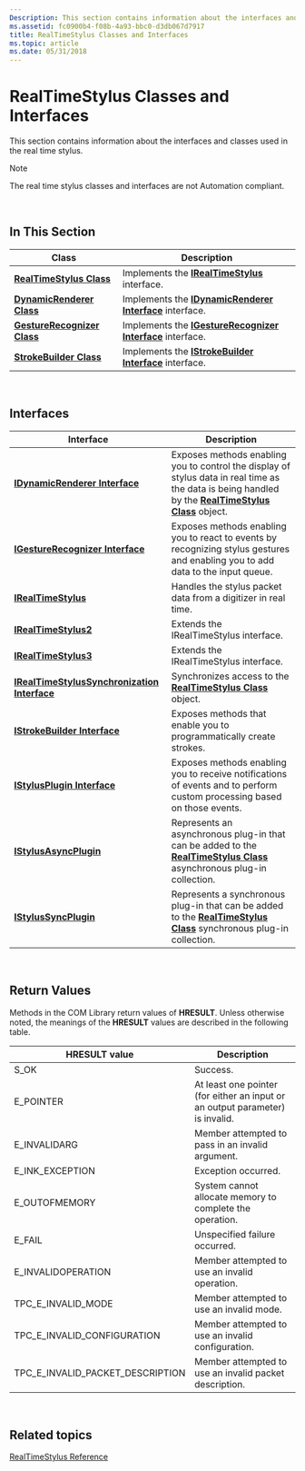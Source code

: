 ```yaml
---
Description: This section contains information about the interfaces and classes used in the real time stylus.
ms.assetid: fc0900b4-f08b-4a93-bbc0-d3db067d7917
title: RealTimeStylus Classes and Interfaces
ms.topic: article
ms.date: 05/31/2018
---
```


# RealTimeStylus Classes and Interfaces

This section contains information about the interfaces and classes used in the real time stylus.

> [!Note]  
> The real time stylus classes and interfaces are not Automation compliant.

 

## In This Section



| Class                                                      | Description                                                                                     |
|------------------------------------------------------------|-------------------------------------------------------------------------------------------------|
| [**RealTimeStylus Class**](realtimestylus-class.md)       | Implements the [**IRealTimeStylus**](/windows/desktop/api/RTSCom/nn-rtscom-irealtimestylus) interface.<br/>                 |
| [**DynamicRenderer Class**](https://msdn.microsoft.com/library/ms701168(v=VS.85).aspx)     | Implements the [**IDynamicRenderer Interface**](/windows/desktop/api/RTSCom/nn-rtscom-idynamicrenderer) interface.<br/>     |
| [**GestureRecognizer Class**](gesturerecognizer-class.md) | Implements the [**IGestureRecognizer Interface**](/windows/desktop/api/RTSCom/nn-rtscom-igesturerecognizer) interface.<br/> |
| [**StrokeBuilder Class**](strokebuilder-class.md)         | Implements the [**IStrokeBuilder Interface**](/windows/desktop/api/RTSCom/nn-rtscom-istrokebuilder) interface.<br/>         |



 

## Interfaces



| Interface                                                                          | Description                                                                                                                                                                                 |
|------------------------------------------------------------------------------------|---------------------------------------------------------------------------------------------------------------------------------------------------------------------------------------------|
| [**IDynamicRenderer Interface**](/windows/desktop/api/RTSCom/nn-rtscom-idynamicrenderer)                             | Exposes methods enabling you to control the display of stylus data in real time as the data is being handled by the [**RealTimeStylus Class**](realtimestylus-class.md) object.<br/> |
| [**IGestureRecognizer Interface**](/windows/desktop/api/RTSCom/nn-rtscom-igesturerecognizer)                         | Exposes methods enabling you to react to events by recognizing stylus gestures and enabling you to add data to the input queue.<br/>                                                  |
| [**IRealTimeStylus**](/windows/desktop/api/RTSCom/nn-rtscom-irealtimestylus)                                         | Handles the stylus packet data from a digitizer in real time.<br/>                                                                                                                    |
| [**IRealTimeStylus2**](/windows/desktop/api/RTSCom/nn-rtscom-irealtimestylus2)                                       | Extends the IRealTimeStylus interface.<br/>                                                                                                                                           |
| [**IRealTimeStylus3**](/windows/desktop/api/rtscom/nn-rtscom-irealtimestylus3)                                       | Extends the IRealTimeStylus interface.<br/>                                                                                                                                           |
| [**IRealTimeStylusSynchronization Interface**](/windows/desktop/api/RTSCom/nn-rtscom-irealtimestylussynchronization) | Synchronizes access to the [**RealTimeStylus Class**](realtimestylus-class.md) object.<br/>                                                                                          |
| [**IStrokeBuilder Interface**](/windows/desktop/api/RTSCom/nn-rtscom-istrokebuilder)                                 | Exposes methods that enable you to programmatically create strokes.<br/>                                                                                                              |
| [**IStylusPlugin Interface**](/windows/desktop/api/RTSCom/nn-rtscom-istylusplugin)                                   | Exposes methods enabling you to receive notifications of events and to perform custom processing based on those events.<br/>                                                          |
| [**IStylusAsyncPlugin**](https://msdn.microsoft.com/library/ms702522(v=VS.85).aspx)                                   | Represents an asynchronous plug-in that can be added to the [**RealTimeStylus Class**](realtimestylus-class.md) asynchronous plug-in collection.<br/>                                |
| [**IStylusSyncPlugin**](https://msdn.microsoft.com/library/ms704312(v=VS.85).aspx)                                     | Represents a synchronous plug-in that can be added to the [**RealTimeStylus Class**](realtimestylus-class.md) synchronous plug-in collection.<br/>                                   |



 

## Return Values

Methods in the COM Library return values of **HRESULT**. Unless otherwise noted, the meanings of the **HRESULT** values are described in the following table.



| HRESULT value                                   | Description                                                                              |
|-------------------------------------------------|------------------------------------------------------------------------------------------|
| S\_OK<br/>                                | Success.<br/>                                                                      |
| E\_POINTER<br/>                           | At least one pointer (for either an input or an output parameter) is invalid.<br/> |
| E\_INVALIDARG<br/>                        | Member attempted to pass in an invalid argument.<br/>                              |
| E\_INK\_EXCEPTION<br/>                    | Exception occurred.<br/>                                                           |
| E\_OUTOFMEMORY<br/>                       | System cannot allocate memory to complete the operation.<br/>                      |
| E\_FAIL<br/>                              | Unspecified failure occurred.<br/>                                                 |
| E\_INVALIDOPERATION<br/>                  | Member attempted to use an invalid operation.<br/>                                 |
| TPC\_E\_INVALID\_MODE<br/>                | Member attempted to use an invalid mode.<br/>                                      |
| TPC\_E\_INVALID\_CONFIGURATION<br/>       | Member attempted to use an invalid configuration.<br/>                             |
| TPC\_E\_INVALID\_PACKET\_DESCRIPTION<br/> | Member attempted to use an invalid packet description.<br/>                        |



 

## Related topics

<dl> <dt>

[RealTimeStylus Reference](realtimestylus-reference.md)
</dt> </dl>

 

 




